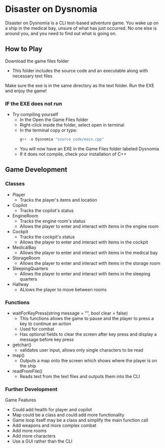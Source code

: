# Disaster on Dysnomia
Disaster on Dysnomia is a CLI text-based adventure game. You wake up on a ship in the medical bay, unsure of what has just occurred. No one else is around you, and you need to find out what is going on.

## How to Play
Download the game files folder
- This folder includes the source code and an executable along with necessary text files

Make sure the exe is in the same directory as the text folder.
Run the EXE and enjoy the game!

### IF the EXE does not run
- Try compiling yourself
  - In the Open the Game Files folder
  - Right-click inside the folder, select open in terminal
  - In the terminal copy or type:
    ```c++
    g++ -o Dysnomia "source code/main.cpp"
    ```
  - You will now have an EXE in the Game Files folder labeled Dysnomia
  - If it does not compile, check your installation of C++

## Game Development
### Classes
- Player
  - Tracks the player's items and location
- Copilot
  - Tracks the copilot's status
- EngineRoom
  - Tracks the engine room's status
  - Allows the player to enter and interact with items in the engine room
- Cockpit
  - Tracks the cockpit's status
  - Allows the player to enter and interact with items in the cockpit
- MedicalBay
  - Allows the player to enter and interact with items in the medical bay
- StorageRoom
  - Allows the player to enter and interact with items in the storage room
- SleepingQuarters
  - Allows the player to enter and interact with items in the sleeping quarters
- Hallway
  - ALlows the player to move between rooms

### Functions
- waitForKeyPress(string message = "", bool clear = false)
  - This functions allows the game to pause and the player to press a key to continue an action
  - Used for combat
  - Has optional fields to clear the screen after key press and display a message before key press
- getchar()
  - validates user input, allows only single characters to be read
- map()
  - Outputs a map onto the screen which shows where the player is on the ship
- readFromFile()
  - Reads text from the text files and outputs them into the CLI
 
### Further Development
Game Features
- Could add health for player and copilot
- Map could be a class and could add more functionality
- Game loop itself may be a class and simplify the main function call
- Add weapons and more complex combat
- Add more rooms
- Add more characters
- Use a GUI rather than the CLI
